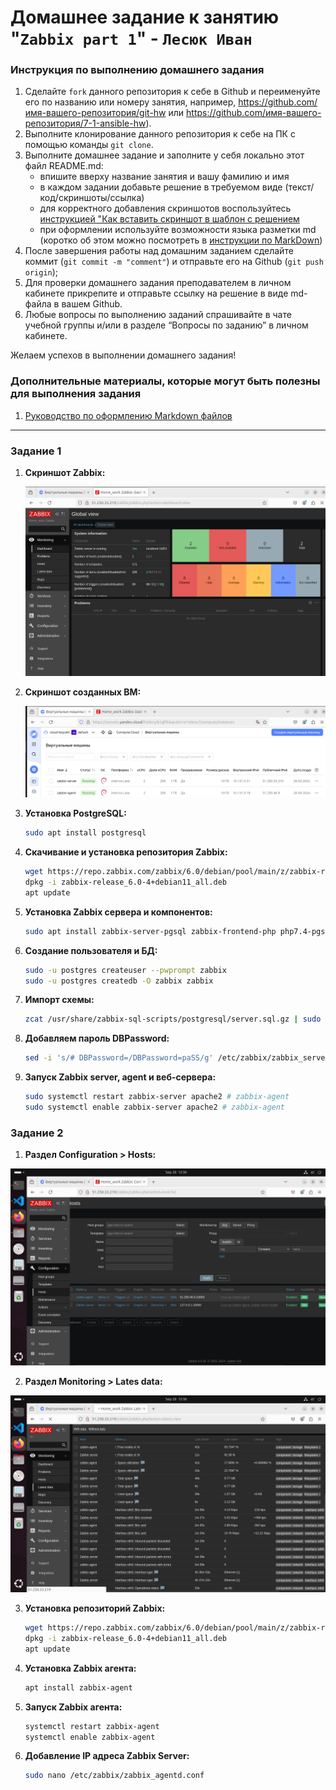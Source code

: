 # Домашнее задание к занятию "`Zabbix part 1`" - `Лесюк Иван`


### Инструкция по выполнению домашнего задания

   1. Сделайте `fork` данного репозитория к себе в Github и переименуйте его по названию или номеру занятия, например, https://github.com/имя-вашего-репозитория/git-hw или  https://github.com/имя-вашего-репозитория/7-1-ansible-hw).
   2. Выполните клонирование данного репозитория к себе на ПК с помощью команды `git clone`.
   3. Выполните домашнее задание и заполните у себя локально этот файл README.md:
      - впишите вверху название занятия и вашу фамилию и имя
      - в каждом задании добавьте решение в требуемом виде (текст/код/скриншоты/ссылка)
      - для корректного добавления скриншотов воспользуйтесь [инструкцией "Как вставить скриншот в шаблон с решением](https://github.com/netology-code/sys-pattern-homework/blob/main/screen-instruction.md)
      - при оформлении используйте возможности языка разметки md (коротко об этом можно посмотреть в [инструкции  по MarkDown](https://github.com/netology-code/sys-pattern-homework/blob/main/md-instruction.md))
   4. После завершения работы над домашним заданием сделайте коммит (`git commit -m "comment"`) и отправьте его на Github (`git push origin`);
   5. Для проверки домашнего задания преподавателем в личном кабинете прикрепите и отправьте ссылку на решение в виде md-файла в вашем Github.
   6. Любые вопросы по выполнению заданий спрашивайте в чате учебной группы и/или в разделе “Вопросы по заданию” в личном кабинете.
   
Желаем успехов в выполнении домашнего задания!
   
### Дополнительные материалы, которые могут быть полезны для выполнения задания

1. [Руководство по оформлению Markdown файлов](https://gist.github.com/Jekins/2bf2d0638163f1294637#Code)

---

### Задание 1

1. **Скриншот Zabbix:**

   ![adminka](screenshots/adminka.png)

2. **Скриншот созданных ВМ:**

   ![vm](screenshots/vm.png)

3. **Установка PostgreSQL:**

    ```bash
    sudo apt install postgresql
    ```

4. **Скачивание и установка репозитория Zabbix:**

    ```bash
    wget https://repo.zabbix.com/zabbix/6.0/debian/pool/main/z/zabbix-release/zabbixrelease_6.0-4%2Bdebian11_all.deb
    dpkg -i zabbix-release_6.0-4+debian11_all.deb
    apt update
    ```

5. **Установка Zabbix сервера и компонентов:**

    ```bash
    sudo apt install zabbix-server-pgsql zabbix-frontend-php php7.4-pgsql zabbix-apache-conf zabbix-sqlscripts nano -y
    ```

6. **Создание пользователя и БД:**

    ```bash
    sudo -u postgres createuser --pwprompt zabbix
    sudo -u postgres createdb -O zabbix zabbix
    ```

7. **Импорт схемы:**

    ```bash
    zcat /usr/share/zabbix-sql-scripts/postgresql/server.sql.gz | sudo -u zabbix psql zabbix
    ```

8. **Добавляем пароль DBPassword:**

    ```bash
    sed -i 's/# DBPassword=/DBPassword=paSS/g' /etc/zabbix/zabbix_server.conf
    ```

9. **Запуск Zabbix server, agent и веб-сервера:**

    ```bash
    sudo systemctl restart zabbix-server apache2 # zabbix-agent
    sudo systemctl enable zabbix-server apache2 # zabbix-agent
    ```



### Задание 2

1. **Раздел Configuration > Hosts:**

![hosts](screenshots/hosts.png)

2. **Раздел Monitoring > Lates data:**

![latest date](screenshots/latestdate.png)

3. **Установка репозиторий Zabbix:**

    ```bash
    wget https://repo.zabbix.com/zabbix/6.0/debian/pool/main/z/zabbix-release/zabbix-release_6.0-4+debian11_all.deb
    dpkg -i zabbix-release_6.0-4+debian11_all.deb
    apt update
    ``` 

4. **Установка Zabbix агента:**

    ```bash
    apt install zabbix-agent
    ```

5. **Запуск Zabbix агента:**

    ```bash
    systemctl restart zabbix-agent
    systemctl enable zabbix-agent
    ```

6. **Добавление IP адреса Zabbix Server:**
    
    ```bash
    sudo nano /etc/zabbix/zabbix_agentd.conf
    ```